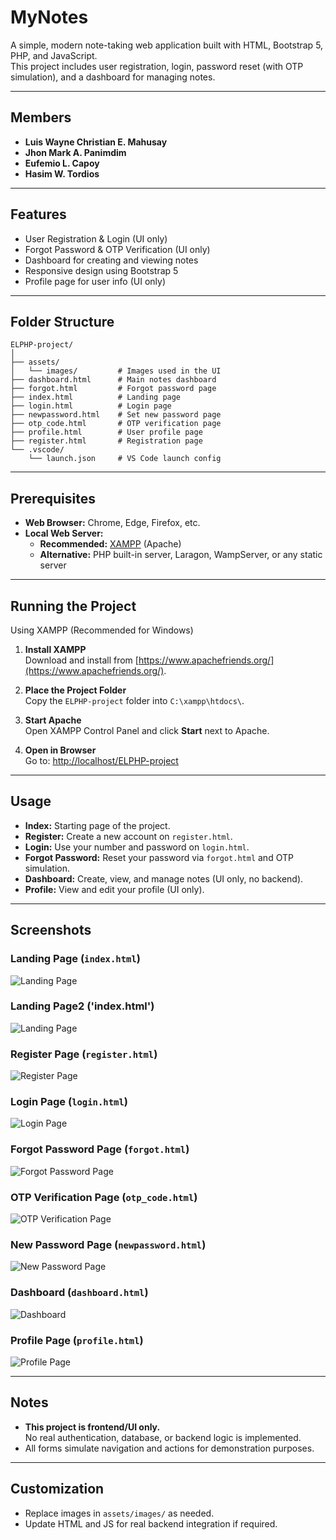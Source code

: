 # MyNotes

A simple, modern note-taking web application built with HTML, Bootstrap 5, PHP, and JavaScript.  
This project includes user registration, login, password reset (with OTP simulation), and a dashboard for managing notes.

---

## Members

- **Luis Wayne Christian E. Mahusay**
- **Jhon Mark A. Panimdim**
- **Eufemio L. Capoy**
- **Hasim W. Tordios**

---

## Features

- User Registration & Login (UI only)
- Forgot Password & OTP Verification (UI only)
- Dashboard for creating and viewing notes
- Responsive design using Bootstrap 5
- Profile page for user info (UI only)

---

## Folder Structure

```
ELPHP-project/
│
├── assets/
│   └── images/         # Images used in the UI
├── dashboard.html      # Main notes dashboard
├── forgot.html         # Forgot password page
├── index.html          # Landing page
├── login.html          # Login page
├── newpassword.html    # Set new password page
├── otp_code.html       # OTP verification page
├── profile.html        # User profile page
├── register.html       # Registration page
└── .vscode/
    └── launch.json     # VS Code launch config
```

---

## Prerequisites

- **Web Browser:** Chrome, Edge, Firefox, etc.
- **Local Web Server:**  
  - **Recommended:** [XAMPP](https://www.apachefriends.org/) (Apache)
  - **Alternative:** PHP built-in server, Laragon, WampServer, or any static server

---

## Running the Project

Using XAMPP (Recommended for Windows)

1. **Install XAMPP**  
   Download and install from [https://www.apachefriends.org/](https://www.apachefriends.org/).

2. **Place the Project Folder**  
   Copy the `ELPHP-project` folder into `C:\xampp\htdocs\`.

3. **Start Apache**  
   Open XAMPP Control Panel and click **Start** next to Apache.

4. **Open in Browser**  
   Go to: [http://localhost/ELPHP-project](http://localhost/ELPHP-project)

---

## Usage
- **Index:** Starting page of the project.
- **Register:** Create a new account on `register.html`.
- **Login:** Use your number and password on `login.html`.
- **Forgot Password:** Reset your password via `forgot.html` and OTP simulation.
- **Dashboard:** Create, view, and manage notes (UI only, no backend).
- **Profile:** View and edit your profile (UI only).

---

## Screenshots

### Landing Page (`index.html`)
![Landing Page](assets/images/screenshot_index.png)

### Landing Page2 ('index.html')
![Landing Page](assets/images/screenshot_index2.png)

### Register Page (`register.html`)
![Register Page](assets/images/screenshot_register.png)

### Login Page (`login.html`)
![Login Page](assets/images/screenshot_login.png)

### Forgot Password Page (`forgot.html`)
![Forgot Password Page](assets/images/screenshot_forgot.png)

### OTP Verification Page (`otp_code.html`)
![OTP Verification Page](assets/images/screenshot_otp.png)

### New Password Page (`newpassword.html`)
![New Password Page](assets/images/screenshot_newpassword.png)

### Dashboard (`dashboard.html`)
![Dashboard](assets/images/screenshot_dashboard.png)

### Profile Page (`profile.html`)
![Profile Page](assets/images/screenshot_profile.png)

---

## Notes

- **This project is frontend/UI only.**  
  No real authentication, database, or backend logic is implemented.
- All forms simulate navigation and actions for demonstration purposes.

---

## Customization

- Replace images in `assets/images/` as needed.
- Update HTML and JS for real backend integration if required.
